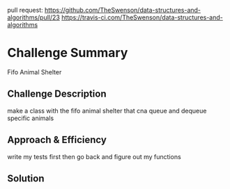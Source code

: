 pull request: https://github.com/TheSwenson/data-structures-and-algorithms/pull/23
https://travis-ci.com/TheSwenson/data-structures-and-algorithms
# Challenge Summary
Fifo Animal Shelter

## Challenge Description
make a class with the fifo animal shelter that cna queue and dequeue specific animals

## Approach & Efficiency
write my tests first then go back and figure out my functions

## Solution

